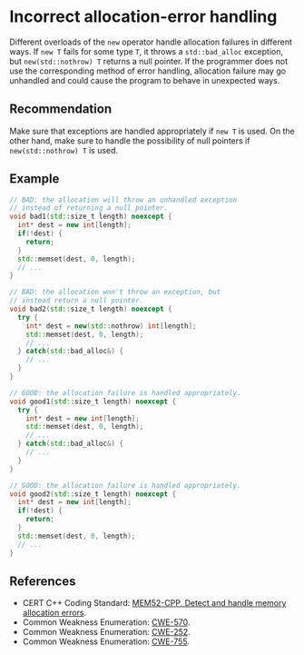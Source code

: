 # Incorrect allocation-error handling
Different overloads of the `new` operator handle allocation failures in different ways. If `new T` fails for some type `T`, it throws a `std::bad_alloc` exception, but `new(std::nothrow) T` returns a null pointer. If the programmer does not use the corresponding method of error handling, allocation failure may go unhandled and could cause the program to behave in unexpected ways.


## Recommendation
Make sure that exceptions are handled appropriately if `new T` is used. On the other hand, make sure to handle the possibility of null pointers if `new(std::nothrow) T` is used.


## Example

```cpp
// BAD: the allocation will throw an unhandled exception
// instead of returning a null pointer.
void bad1(std::size_t length) noexcept {
  int* dest = new int[length];
  if(!dest) {
    return;
  }
  std::memset(dest, 0, length);
  // ...
}

// BAD: the allocation won't throw an exception, but
// instead return a null pointer.
void bad2(std::size_t length) noexcept {
  try {
    int* dest = new(std::nothrow) int[length];
    std::memset(dest, 0, length);
    // ...
  } catch(std::bad_alloc&) {
    // ...
  }
}

// GOOD: the allocation failure is handled appropriately.
void good1(std::size_t length) noexcept {
  try {
    int* dest = new int[length];
    std::memset(dest, 0, length);
    // ...
  } catch(std::bad_alloc&) {
    // ...
  }
}

// GOOD: the allocation failure is handled appropriately.
void good2(std::size_t length) noexcept {
  int* dest = new int[length];
  if(!dest) {
    return;
  }
  std::memset(dest, 0, length);
  // ...
}

```

## References
* CERT C++ Coding Standard: [MEM52-CPP. Detect and handle memory allocation errors](https://wiki.sei.cmu.edu/confluence/display/cplusplus/MEM52-CPP.+Detect+and+handle+memory+allocation+errors).
* Common Weakness Enumeration: [CWE-570](https://cwe.mitre.org/data/definitions/570.html).
* Common Weakness Enumeration: [CWE-252](https://cwe.mitre.org/data/definitions/252.html).
* Common Weakness Enumeration: [CWE-755](https://cwe.mitre.org/data/definitions/755.html).
